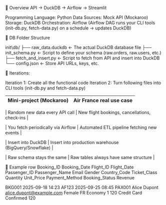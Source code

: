📂 Overview 
API → DuckDB → Airflow → Streamlit

Programming Language: Python
Data Sources: Mock API (Mockaroo)
Storage: DuckDB
Orchestration: Airflow (Airflow DAG runs your CLI tools (init-db.py, fetch-data.py) on a schedule → updates DuckDB)


📂 DB Folder Structure 

init\db/
├── raw_data.duckdb         ← The actual DuckDB database file
├── init_schema.py          ← Script to define your schema (raw.orders, raw.users, etc.)
├── fetch_and_insert.py     ← Script to fetch from API and insert into DuckDB
└── config.json             ← Store API URLs, keys, etc.


📂 Iterations: 

Iteration 1: Create all the functional code 
Iteration 2: Turn following files into CLI tools (init-db.py and fetch-data.py)



| Mini-project (Mockaroo)            | Air France real use case                              |
| ---------------------------------- | ----------------------------------------------------- |

| Random new data every API call     | New flight bookings, cancellations, check-ins         |

| You fetch periodically via Airflow | Automated ETL pipeline fetching new events            |

| Insert into DuckDB                 | Insert into production warehouse (BigQuery/Snowflake) |

| Raw schema stays the same          | Raw tables always have same structure                 |



🔹 Example row
Booking_ID	Booking_Date	Flight_ID	Flight_Date	Passenger_ID	Passenger_Name	Email	Gender  Country_Code	Ticket_Class	Quantity	Unit_Price	Payment_Method	Booking_Status	Revenue

BKG001	2025-09-18 14:23	AF123	2025-09-25 08:45	PAX001	Alice Dupont	alice.dupont@example.com    Female	FR	Economy	1	120	Credit Card	Confirmed	120